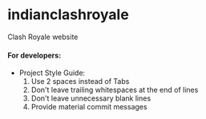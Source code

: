 # indianclashroyale
Clash Royale website


#### For developers:
  - Project Style Guide:
    1. Use 2 spaces instead of Tabs
    2. Don't leave trailing whitespaces at the end of lines
    3. Don't leave unnecessary blank lines
    4. Provide material commit messages
